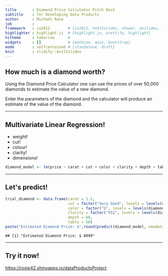```yaml
---
title       : Diamond Price Calculator Pitch Deck
subtitle    : for Developing Data Products
author      : Michael Rose
job         : 
framework   : io2012        # {io2012, html5slides, shower, dzslides, ...}
highlighter : highlight.js  # {highlight.js, prettify, highlight}
hitheme     : tomorrow      # 
widgets     : []            # {mathjax, quiz, bootstrap}
mode        : selfcontained # {standalone, draft}
knit        : slidify::knit2slides
---
```


## How much is a diamond worth?

Using the Diamond Price Calculator one can use the prices of over 50,000 diamonds to estimate the value of 
a new diamond.

Enter the parameters of the diamond and the calculator will produce an estimate of the value of the diamond.


--- 

## Multivariate Linear Regression!


- weight!
- cut!
- colour!
- clarity!
- dimensions!


```r
diamond_model <- lm(price ~ carat + cut + color + clarity + depth + table, data = diamonds)
```

---

## Let's predict!


```r
trial_diamond <- data.frame(carat = 1.2,
							cut = factor("Very Good", levels = levels(diamonds$cut)),
							color = factor("G", levels = levels(diamonds$color)),
							clarity = factor("VS2", levels = levels(diamonds$clarity)),
							depth = 60,
							table = 50)
paste("Estimated Diamond Price: $",round(predict(diamond_model, newdata = trial_diamond)))
```

```
## [1] "Estimated Diamond Price: $ 8099"
```

---

## Try it now!

<a href="https://rosie42.shinyapps.io/dataProductsProject">https://rosie42.shinyapps.io/dataProductsProject</a>
